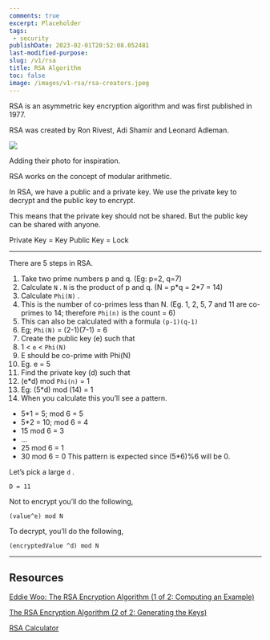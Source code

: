 ```yaml
---
comments: true
excerpt: Placeholder 
tags:
 - security
publishDate: 2023-02-01T20:52:08.052481
last-modified-purpose: 
slug: /v1/rsa
title: RSA Algorithm
toc: false
image: /images/v1-rsa/rsa-creators.jpeg
---
```


RSA is an asymmetric key encryption algorithm and was first published in 1977.

RSA was created by Ron Rivest, Adi Shamir and Leonard Adleman.

![](/images/v1-rsa/rsa-creators.jpeg)

Adding their photo for inspiration.

RSA works on the concept of modular arithmetic.

In RSA, we have a public and a private key. We use the private key to decrypt and the public key to encrypt.

This means that the private key should not be shared. But the public key can be shared with anyone.

Private Key = Key
Public Key = Lock

---

There are 5 steps in RSA.

1. Take two prime numbers p and q. (Eg: p=2, q=7)
2. Calculate `N` . `N` is the product of p and q. (N = p\*q = 2\*7 = 14)
3. Calculate `Phi(N)` .
 1. This is the number of co-primes less than N. (Eg. 1, 2, 5, 7 and 11 are co-primes to 14; therefore `Phi(n)`  is the count = 6)
 2. This can also be calculated with a formula `(p-1)(q-1)`
 3. Eg; `Phi(N)`  = (2-1)(7-1) = 6
4. Create the public key (e) such that
 1. 1 < `e`  < `Phi(N)`
 2. E should be co-prime with Phi(N)
 3. Eg. e = 5
5. Find the private key (d) such that
 1. (e\*d) mod `Phi(n)` = 1
 2. Eg: (5\*d) mod (14) = 1
 3. When you calculate this you’ll see a pattern.

- 5\*1 = 5; mod 6 =  5
- 5\*2 = 10; mod 6 = 4
- 15 mod 6 = 3
- ...
- 25 mod 6 = 1
- 30 mod 6 = 0
This pattern is expected since (5\*6)%6 will be 0.

Let’s pick a large `d` .

`D = 11`

Not to encrypt you’ll do the following,

```
(value^e) mod N
```

To decrypt, you’ll do the following,

```
(encryptedValue ^d) mod N
```

---

## Resources

[Eddie Woo: The RSA Encryption Algorithm (1 of 2: Computing an Example)](https://www.youtube.com/watch?v=4zahvcJ9glg)

[The RSA Encryption Algorithm (2 of 2: Generating the Keys)](https://www.youtube.com/watch?v=oOcTVTpUsPQ)

[RSA Calculator](https://www.cs.drexel.edu/~jpopyack/IntroCS/HW/RSAWorksheet.html)

